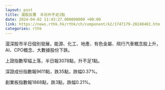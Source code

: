 ```yaml
---
layout: post
title: 滬股反覆　半日升不足1點
date: 2024-04-02 11:43:27.000000000 +08:00
link: https://news.rthk.hk/rthk/ch/component/k2/1747179-20240402.htm
categories: rthk
---
```


滬深股市半日個別發展，能源、化工、地產、有色金屬、飛行汽車概念股上升，AI、CPO概念、大數據股份下跌。

上證指數窄幅上落，半日報3078點，升不足1點。

深證成份指數報9611點，跌35點，跌幅0.37%。

創業板指數報1868點，跌3點，跌幅0.21%。
